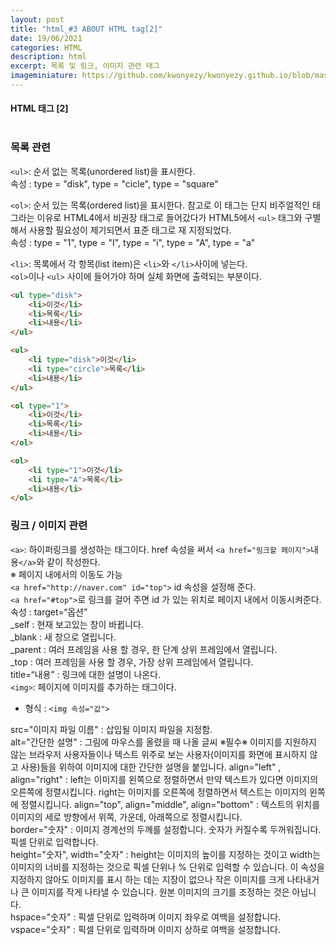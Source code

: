 ```yaml
---
layout: post
title: "html_#3 ABOUT HTML tag[2]"
date: 19/06/2021
categories: HTML
description: html
excerpt: 목록 및 링크, 이미지 관련 태그
imageminiature: https://github.com/kwonyezy/kwonyezy.github.io/blob/master/_posts/pictures/skyimg.jpg?raw=true
---
```

#### HTML 태그 [2]<br><br>

### 목록 관련

```<ul>```: 순서 없는 목록(unordered list)을 표시한다.    
속성 : type = "disk", type = "cicle", type = "square"

```<ol>```: 순서 있는 목록(ordered list)을 표시한다. 참고로 이 태그는 단지 비주얼적인 태그라는 이유로 HTML4에서 비권장 태그로 들어갔다가 HTML5에서 ```<ul>``` 태그와 구별해서 사용할 필요성이 제기되면서 표준 태그로 재
지정되었다.    
속성 : type = "1", type = "I", type = "i", type = "A", type = "a"

```<li>```: 목록에서 각 항목(list item)은 ```<li>```와 ```</li>```사이에 넣는다.    
```<ol>```이나 ```<ul>``` 사이에 들어가야 하며 실체 화면에 출력되는 부분이다.

```html
<ul type="disk">
	<li>이것</li>
	<li>목록</li>
	<li>내용</li>
</ul>

<ul>
	<li type="disk">이것</li>
	<li type="circle">목록</li>
	<li>내용</li>
</ul>

<ol type="1">
	<li>이것</li>
	<li>목록</li>
	<li>내용</li>
</ol>

<ol>
	<li type="1">이것</li>
	<li type="A">목록</li>
	<li>내용</li>
</ol>
```

### 링크 / 이미지 관련

```<a>```: 하이퍼링크를 생성하는 태그이다. href 속성을 써서 ```<a href="링크할 페이지">```내용```</a>```와 같이 작성한다.    
※ 페이지 내에서의 이동도 가능    
```<a href="http://naver.com" id="top">``` id 속성을 설정해 준다.    
```<a href="#top">```로 링크를 걸어 주면 id 가 있는 위치로 페이지 내에서 이동시켜준다.    
속성 : target=“옵션”    
_self : 현재 보고있는 창이 바뀝니다.    
_blank : 새 창으로 열립니다.    
_parent : 여러 프레임을 사용 할 경우, 한 단계 상위 프레임에서 열립니다.    
_top : 여러 프레임을 사용 할 경우, 가장 상위 프레임에서 열립니다.    
title=“내용” : 링크에 대한 설명이 나온다.    
```<img>```: 페이지에 이미지를 추가하는 태그이다.
- 형식 : ```<img 속성="값">```

src="이미지 파일 이름" : 삽입될 이미지 파일을 지정함.    
alt="간단한 설명" : 그림에 마우스를 올렸을 때 나올 글씨 ※필수※ 이미지를 지원하지 않는 브라우저 사용자들이나 텍스트 위주로 보는 사용자(이미지를 화면에 표시하지 않고 사용)들을 위하여 이미지에 대한 간단한 설명을 붙입니다. align="left" , align="right" : left는 이미지를 왼쪽으로 정렬하면서 만약 텍스트가 있다면 이미지의 오른쪽에 정렬시킵니다. right는 이미지를 오른쪽에 정렬하면서 텍스트는 이미지의 왼쪽에 정렬시킵니다. align="top", align="middle", align="bottom" : 텍스트의 위치를 이미지의 세로 방향에서 위쪽, 가운데, 아래쪽으로 정렬시킵니다.    
border="숫자" : 이미지 경계선의 두께를 설정합니다. 숫자가 커질수록 두꺼워집니다. 픽셀 단위로 입력합니다.    
height="숫자", width="숫자" : height는 이미지의 높이를 지정하는 것이고 width는 이미지의 너비를 지정하는 것으로 픽셀 단위나 % 단위로 입력할 수 있습니다. 이 속성을 지정하지 않아도 이미지를 표시 하는 데는 지장이 없으나 작은 이미지를 크게 나타내거나 큰 이미지를 작게 나타낼 수 있습니다. 원본 이미지의 크기를 조정하는 것은 아닙니다.    
hspace="숫자" : 픽셀 단위로 입력하며 이미지 좌우로 여백을 설정합니다.    
vspace="숫자" : 픽셀 단위로 입력하며 이미지 상하로 여백을 설정합니다.    
